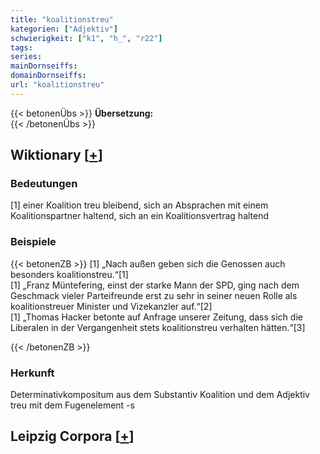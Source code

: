 ```yaml
---
title: "koalitionstreu"
kategorien: ["Adjektiv"]
schwierigkeit: ["k1", "h_", "r22"]
tags:
series:
mainDornseiffs:
domainDornseiffs:
url: "koalitionstreu"
---
```


{{< betonenÜbs >}}
**Übersetzung:**  
{{< /betonenÜbs >}}

## Wiktionary [[+](https://de.wiktionary.org/wiki/koalitionstreu)]

### Bedeutungen
[1] einer Koalition treu bleibend, sich an Absprachen mit einem Koalitionspartner haltend, sich an ein Koalitionsvertrag haltend  

### Beispiele
{{< betonenZB >}}
[1] „Nach außen geben sich die Genossen auch besonders koalitionstreu.“[1]  
[1] „Franz Müntefering, einst der starke Mann der SPD, ging nach dem Geschmack vieler Parteifreunde erst zu sehr in seiner neuen Rolle als koalitionstreuer Minister und Vizekanzler auf.“[2]  
[1] „Thomas Hacker betonte auf Anfrage unserer Zeitung, dass sich die Liberalen in der Vergangenheit stets koalitionstreu verhalten hätten.“[3]  

{{< /betonenZB >}}
### Herkunft
Determinativkompositum aus dem Substantiv Koalition und dem Adjektiv treu mit dem Fugenelement -s  


## Leipzig Corpora [[+](https://corpora.uni-leipzig.de/en/res?word=koalitionstreu&corpusId=deu_newscrawl-public_2018)]

